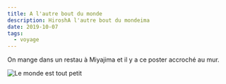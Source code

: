 ```yaml
---
title: A l'autre bout du monde
description: HiroshA l'autre bout du mondeima
date: 2019-10-07
tags:
  - voyage
---
```


On mange dans un restau à Miyajima et il y a ce poster accroché au mur.

![Le monde est tout petit](/img/jpg/e962d13f-102b-4f01-a458-d0f2eaf70f47-r90.jpg "Le monde est tout petit")
